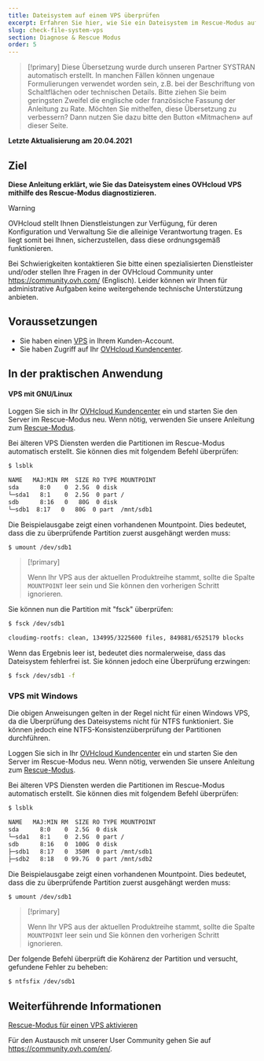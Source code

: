 ```yaml
---
title: Dateisystem auf einem VPS überprüfen
excerpt: Erfahren Sie hier, wie Sie ein Dateisystem im Rescue-Modus auf Fehler überprüfen
slug: check-file-system-vps
section: Diagnose & Rescue Modus
order: 5
---
```


> [!primary]
> Diese Übersetzung wurde durch unseren Partner SYSTRAN automatisch erstellt. In manchen Fällen können ungenaue Formulierungen verwendet worden sein, z.B. bei der Beschriftung von Schaltflächen oder technischen Details. Bitte ziehen Sie beim geringsten Zweifel die englische oder französische Fassung der Anleitung zu Rate. Möchten Sie mithelfen, diese Übersetzung zu verbessern? Dann nutzen Sie dazu bitte den Button «Mitmachen» auf dieser Seite.
>

**Letzte Aktualisierung am 20.04.2021**

## Ziel

**Diese Anleitung erklärt, wie Sie das Dateisystem eines OVHcloud VPS mithilfe des Rescue-Modus diagnostizieren.**

> [!warning]
>
> OVHcloud stellt Ihnen Dienstleistungen zur Verfügung, für deren Konfiguration und Verwaltung Sie die alleinige Verantwortung tragen. Es liegt somit bei Ihnen, sicherzustellen, dass diese ordnungsgemäß funktionieren.
> 
> Bei Schwierigkeiten kontaktieren Sie bitte einen spezialisierten Dienstleister und/oder stellen Ihre Fragen in der OVHcloud Community unter https://community.ovh.com/ (Englisch). Leider können wir Ihnen für administrative Aufgaben keine weitergehende technische Unterstützung anbieten. 
>

## Voraussetzungen

- Sie haben einen [VPS](https://www.ovhcloud.com/de/vps/) in Ihrem Kunden-Account.
- Sie haben Zugriff auf Ihr [OVHcloud Kundencenter](https://www.ovh.com/auth/?action=gotomanager&from=https://www.ovh.de/&ovhSubsidiary=de).

## In der praktischen Anwendung

#### VPS mit GNU/Linux

Loggen Sie sich in Ihr [OVHcloud Kundencenter](https://www.ovh.com/auth/?action=gotomanager&from=https://www.ovh.de/&ovhSubsidiary=de) ein und starten Sie den Server im Rescue-Modus neu. Wenn nötig, verwenden Sie unsere Anleitung zum [Rescue-Modus](../rescue/).

Bei älteren VPS Diensten werden die Partitionen im Rescue-Modus automatisch erstellt. Sie können dies mit folgendem Befehl überprüfen:

```bash
$ lsblk

NAME   MAJ:MIN RM  SIZE RO TYPE MOUNTPOINT
sda      8:0    0  2.5G  0 disk
└─sda1   8:1    0  2.5G  0 part /
sdb      8:16   0   80G  0 disk
└─sdb1  8:17   0   80G  0 part  /mnt/sdb1
```

Die Beispielausgabe zeigt einen vorhandenen Mountpoint. Dies bedeutet, dass die zu überprüfende Partition zuerst ausgehängt werden muss:

```bash
$ umount /dev/sdb1
```

> [!primary]
>
> Wenn Ihr VPS aus der aktuellen Produktreihe stammt, sollte die Spalte `MOUNTPOINT` leer sein und Sie können den vorherigen Schritt ignorieren.

Sie können nun die Partition mit "fsck" überprüfen:

```bash
$ fsck /dev/sdb1

cloudimg-rootfs: clean, 134995/3225600 files, 849881/6525179 blocks
```

Wenn das Ergebnis leer ist, bedeutet dies normalerweise, dass das Dateisystem fehlerfrei ist. Sie können jedoch eine Überprüfung erzwingen:

```bash
$ fsck /dev/sdb1 -f
```

### VPS mit Windows

Die obigen Anweisungen gelten in der Regel nicht für einen Windows VPS, da die Überprüfung des Dateisystems nicht für NTFS funktioniert. Sie können jedoch eine NTFS-Konsistenzüberprüfung der Partitionen durchführen.

Loggen Sie sich in Ihr [OVHcloud Kundencenter](https://www.ovh.com/auth/?action=gotomanager&from=https://www.ovh.de/&ovhSubsidiary=de) ein und starten Sie den Server im Rescue-Modus neu. Wenn nötig, verwenden Sie unsere Anleitung zum [Rescue-Modus](../rescue/).

Bei älteren VPS Diensten werden die Partitionen im Rescue-Modus automatisch erstellt. Sie können dies mit folgendem Befehl überprüfen:

```bash
$ lsblk

NAME   MAJ:MIN RM  SIZE RO TYPE MOUNTPOINT
sda      8:0    0  2.5G  0 disk
└─sda1   8:1    0  2.5G  0 part /
sdb      8:16   0  100G  0 disk
├─sdb1   8:17   0  350M  0 part /mnt/sdb1
├─sdb2   8:18   0 99.7G  0 part /mnt/sdb2
```

Die Beispielausgabe zeigt einen vorhandenen Mountpoint. Dies bedeutet, dass die zu überprüfende Partition zuerst ausgehängt werden muss:

```bash
$ umount /dev/sdb1
```

> [!primary]
>
> Wenn Ihr VPS aus der aktuellen Produktreihe stammt, sollte die Spalte `MOUNTPOINT` leer sein und Sie können den vorherigen Schritt ignorieren.

Der folgende Befehl überprüft die Kohärenz der Partition und versucht, gefundene Fehler zu beheben:

```bash
$ ntfsfix /dev/sdb1
```

## Weiterführende Informationen

[Rescue-Modus für einen VPS aktivieren](../rescue/)

Für den Austausch mit unserer User Community gehen Sie auf <https://community.ovh.com/en/>.
